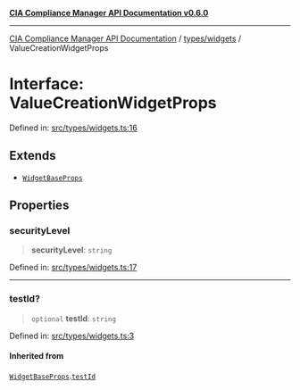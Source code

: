 [**CIA Compliance Manager API Documentation v0.6.0**](../../../README.md)

***

[CIA Compliance Manager API Documentation](../../../modules.md) / [types/widgets](../README.md) / ValueCreationWidgetProps

# Interface: ValueCreationWidgetProps

Defined in: [src/types/widgets.ts:16](https://github.com/Hack23/cia-compliance-manager/blob/ca083b463223765b22422b66b3a43930241849bd/src/types/widgets.ts#L16)

## Extends

- [`WidgetBaseProps`](WidgetBaseProps.md)

## Properties

### securityLevel

> **securityLevel**: `string`

Defined in: [src/types/widgets.ts:17](https://github.com/Hack23/cia-compliance-manager/blob/ca083b463223765b22422b66b3a43930241849bd/src/types/widgets.ts#L17)

***

### testId?

> `optional` **testId**: `string`

Defined in: [src/types/widgets.ts:3](https://github.com/Hack23/cia-compliance-manager/blob/ca083b463223765b22422b66b3a43930241849bd/src/types/widgets.ts#L3)

#### Inherited from

[`WidgetBaseProps`](WidgetBaseProps.md).[`testId`](WidgetBaseProps.md#testid)
